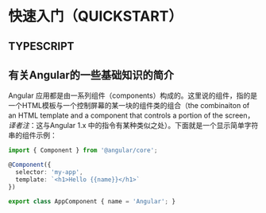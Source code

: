 # 快速入门（QUICKSTART）
## TYPESCRIPT

## 有关Angular的一些基础知识的简介

Angular 应用都是由一系列组件（components）构成的。这里说的组件，指的是一个HTML模板与一个控制屏幕的某一块的组件类的组合（the combinaiton of an HTML template and a component that controls a portion of the screen，*译者注*：这与Angular 1.x 中的指令有某种类似之处）。下面就是一个显示简单字符串的组件示例：

```typescript
import { Component } from '@angular/core';

@Component({
  selector: 'my-app',
  template: `<h1>Hello {{name}}</h1>`
})

export class AppComponent { name = 'Angular'; }
```
